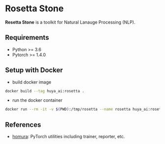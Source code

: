 Rosetta Stone
=============

**Resetta Stone** is a toolkit for Natural Lanauge Processing (NLP).

## Requirements
- Python >= 3.6
- Pytorch >= 1.4.0

## Setup with Docker

- build docker image

```bash
docker build --tag huya_ai:rosetta .
```

- run the docker container

```bash
docker run --rm -it -v $(PWD):/tmp/rosetta --name rosetta huya_ai:rosetta bash
```

## References

- [homura](https://github.com/moskomule/homura): PyTorch utilities including trainer, reporter, etc.